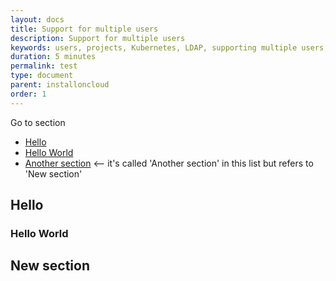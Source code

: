 ```yaml
---
layout: docs
title: Support for multiple users
description: Support for multiple users
keywords: users, projects, Kubernetes, LDAP, supporting multiple users, user management, access management, login, deployment, pod
duration: 5 minutes
permalink: test
type: document
parent: installoncloud
order: 1
---
```


Go to section
* [Hello](test.html#hello)  
* [Hello World](test.html#hello-world)
* [Another section](test.html#new-section)    <-- it's called 'Another section' in this list but refers to 'New section'


## Hello
### Hello World
## New section